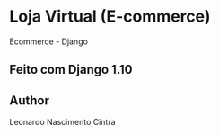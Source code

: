 # Loja Virtual (E-commerce)
Ecommerce - Django

## Feito com Django 1.10

## Author
Leonardo Nascimento Cintra
